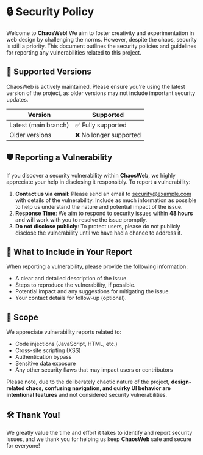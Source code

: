 # 🔒 Security Policy

Welcome to **ChaosWeb**! We aim to foster creativity and experimentation in web design by challenging the norms. However, despite the chaos, security is still a priority. This document outlines the security policies and guidelines for reporting any vulnerabilities related to this project.

## 📅 Supported Versions

ChaosWeb is actively maintained. Please ensure you're using the latest version of the project, as older versions may not include important security updates.

| Version     | Supported          |
| ----------- | ------------------ |
| Latest (main branch) | ✅ Fully supported |
| Older versions | ❌ No longer supported |

## 🛡️ Reporting a Vulnerability

If you discover a security vulnerability within **ChaosWeb**, we highly appreciate your help in disclosing it responsibly. To report a vulnerability:

1. **Contact us via email**: Please send an email to [security@example.com](mailto:security@example.com) with details of the vulnerability. Include as much information as possible to help us understand the nature and potential impact of the issue.
2. **Response Time**: We aim to respond to security issues within **48 hours** and will work with you to resolve the issue promptly.
3. **Do not disclose publicly**: To protect users, please do not publicly disclose the vulnerability until we have had a chance to address it.

## 🔐 What to Include in Your Report

When reporting a vulnerability, please provide the following information:
- A clear and detailed description of the issue.
- Steps to reproduce the vulnerability, if possible.
- Potential impact and any suggestions for mitigating the issue.
- Your contact details for follow-up (optional).

## 🚨 Scope

We appreciate vulnerability reports related to:
- Code injections (JavaScript, HTML, etc.)
- Cross-site scripting (XSS)
- Authentication bypass
- Sensitive data exposure
- Any other security flaws that may impact users or contributors

Please note, due to the deliberately chaotic nature of the project, **design-related chaos, confusing navigation, and quirky UI behavior are intentional features** and not considered security vulnerabilities.

## 🛠️ Thank You!

We greatly value the time and effort it takes to identify and report security issues, and we thank you for helping us keep **ChaosWeb** safe and secure for everyone!

